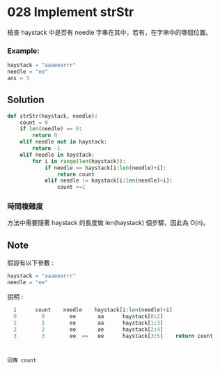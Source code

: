 # 028 Implement strStr

檢查 haystack 中是否有 needle 字串在其中，若有，在字串中的哪個位置。

### Example:

```python
haystack = "aaaeeerrr"
needle = "ee"
ans = 3
```

## Solution

```python
def strStr(haystack, needle):
    count = 0
    if len(needle) == 0:
        return 0
    elif needle not in haystack:
        return -1
    elif needle in haystack:
        for i in range(len(haystack)):
            if needle == haystack[i:len(needle)+i]:
                return count
            elif needle != haystack[i:len(needle)+i]:
                count +=1
```  

### 時間複雜度

方法中需要隨著 haystack 的長度做 len(haystack) 個步驟，因此為 O(n)。

## Note
假設有以下參數 :
```python
haystack = "aaaeeerrr"
needle = "ee"
```
說明 :
```python
  i      count    needle    haystack[i:len(needle)+i]
  0        0        ee       aa      haystack[0:2]
  1        1        ee       aa      haystack[1:3]
  2        2        ee       ae      haystack[2:4]
  3        3        ee  ==   ee      haystack[3:5]    return count



回傳 count
```

